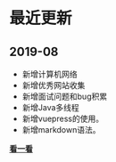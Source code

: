# 最近更新

## 2019-08

+ 新增计算机网络
+ 新增优秀网站收集
+ 新增面试问题和bug积累
+ 新增Java多线程
+ 新增vuepress的使用。
+ 新增markdown语法。

[**看一看**](/changelog/2019-08.html)
